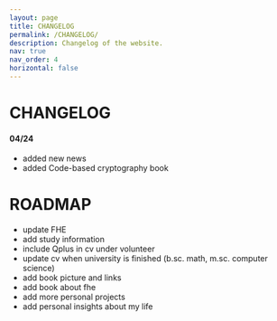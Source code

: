 ```yaml
---
layout: page
title: CHANGELOG
permalink: /CHANGELOG/
description: Changelog of the website.
nav: true
nav_order: 4
horizontal: false
---
```


# CHANGELOG

#### 04/24

- added new news
- added Code-based cryptography book


# ROADMAP

- update FHE
- add study information
- include Qplus in cv under volunteer 
- update cv when university is finished (b.sc. math, m.sc. computer science)
- add book picture and links
- add book about fhe 
- add more personal projects
- add personal insights about my life
